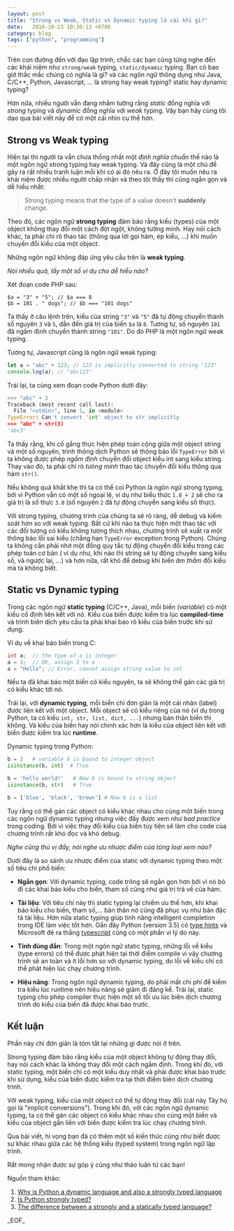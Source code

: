 ```yaml
---
layout: post
title: "Strong vs Weak, Static vs Dynamic typing là cái khỉ gì?"
date:   2016-10-23 10:36:13 +0700
category: blog
tags: ["python", "programming"]
---
```


Trên con đường đến với đạo lập trình, chắc các bạn cũng từng nghe đến các khái
niệm như `strong/weak` typing, `static/dynamic` typing. Bạn có bao giờ thắc mắc
chúng có nghĩa là gì? và các ngôn ngữ thông dụng như Java, C/C++, Python,
Javascript, ... là strong hay weak typing? static hay dynamic typing?

Hơn nữa, nhiều người vẫn đang nhầm tưởng rằng _static_ đồng nghĩa với _strong_
typing và _dynamic_ đồng nghĩa với _weak_ typing. Vậy bạn hãy cùng tôi dạo qua
bài viết này để có một cái nhìn cụ thể hơn.

## Strong vs Weak typing

Hiện tại thì người ta vẫn chưa thống nhất một _định nghĩa chuẩn_ thế nào là một
ngôn ngữ strong typing hay weak typing. Và đây cũng là một chủ đề gây ra rất
nhiều tranh luận mỗi khi có ai đó nêu ra. Ở đây tôi muốn nêu ra khái niệm được
nhiều người chấp nhận và theo tôi thấy thì cũng ngắn gọn và dễ hiểu nhất:

> Strong typing means that the type of a value doesn't **suddenly** change.

Theo đó, các ngôn ngữ **strong typing** đảm bảo rằng kiểu (types) của một object
không thay đổi một cách đột ngột, không tường minh. Hay nói cách khác, ta phải
chỉ rõ thao tác (thông qua lời gọi hàm, ép kiểu, ...) khi muốn chuyển đổi kiểu
của một object.

Những ngôn ngữ không đáp ứng yêu cầu trên là **weak typing**.

_Nói nhiều quá, lấy một số ví dụ cho dễ hiểu nào?_

Xét đoạn code PHP sau:

```php?start_inline=1
$a = "3" + "5"; // $a === 8
$b = 101 . " dogs"; // $b === "101 dogs"
```

Ta thấy ở câu lệnh trên, kiểu của string `"3"` và `"5"` đã tự động chuyển thành
số nguyên `3` và `5`, dẫn đến giá trị của biến `$a` là `8`. Tương tự, số nguyên
`101` đã ngầm định chuyển thành string `"101"`. Do đó PHP là một ngôn ngữ weak
typing.

Tương tự, Javascript cũng là ngôn ngữ weak typing:

```javascript
let a = "abc" + 123; // 123 is implicitly converted to string "123"
console.log(a); // "abc123"
```

Trái lại, ta cùng xem đoạn code Python dưới đây:

```python
>>> "abc" + 3
Traceback (most recent call last):
  File "<stdin>", line 1, in <module>
TypeError: Can't convert 'int' object to str implicitly
>>> "abc" + str(3)
'abc3'
```

Ta thấy rằng, khi cố gắng thực hiện phép toán cộng giữa một object string và một
số nguyên, trình thông dịch Python sẽ thông báo lỗi `TypeError` bởi vì ta không
được phép _ngầm định_ chuyển đổi object kiểu int sang kiểu string. Thay vào đó,
ta phải chỉ rõ _tưòng minh_ thao tác chuyển đổi kiểu thông qua hàm `str()`.

Nếu không quá khắt khe thì ta có thể coi Python là ngôn ngữ strong typing, bởi
vì Python vẫn có một số ngoại lệ, ví dụ như biểu thức `1.0 + 2` sẽ cho ra giá
trị là số thực `3.0` (số nguyên `2` đã tự động chuyển sang kiểu số thực).

Với strong typing, chương trình của chúng ta sẽ rõ ràng, dễ debug và kiểm soát
hơn so với weak typing. Bất cứ khi nào ta thực hiện một thao tác với các đối
tượng có kiểu không tương thích nhau, chương trình sẽ xuất ra một thông báo
lỗi sai kiểu (chẳng hạn `TypeError` exception trong Python). Chúng ta không
cần phải nhớ một đống quy tắc tự động chuyển đổi kiểu trong các phép toán cơ
bản ( ví dụ như, khi nào thì string sẽ tự động chuyển sang kiểu số, và ngược
lại, ...) và hơn nữa, rất khó để debug khi biến _âm thầm_ đổi kiểu mà
ta không biết.

## Static vs Dynamic typing

Trong các ngôn ngữ **static typing** (C/C++, Java), mỗi biến (_variable_) có một
kiểu cố định liên kết với nó. Kiểu của biến được kiểm tra lúc **compiled-time**
và trình biên dịch yêu cầu ta phải khai báo rõ kiểu của biến trước khi sử dụng.

Ví dụ về khai báo biến trong C:

```c
int a;  // the type of a is integer
a = 3;  // OK, assign 3 to a
a = "Hello"; // Error, cannot assign string value to int
```

Nếu ta đã khai báo một biến có kiểu nguyên, ta sẽ không thể gán các giá trị có
kiểu khác tới nó.

Trái lại, với **dynamic typing**, mỗi biến chỉ đơn giản là một cái nhãn (label)
được liên kết với một object. Mỗi object sẽ có kiểu riêng của nó (ví dụ trong
Python, ta có kiểu `int, str, list, dict, ...`) nhưng bản thân biến thì không.
Và kiểu của biến hay nói chính xác hơn là kiểu của object liên kết với biến được
kiểm tra lúc **runtime**.

Dynamic typing trong Python:

```python
b = 3   # variable b is bound to integer object
isinstance(b, int)  # True

b = 'hello world!'   # Now b is bound to string object
isinstance(b, str)   # True

b = ['blue', 'black', 'brown'] # Now b is a list
```

Tuy rằng có thể gán các object có kiểu khác nhau cho cùng một biến trong các
ngôn ngữ dynamic typing nhưng việc đấy được xem như _bad practice_ trong coding.
Bởi vì việc thay đổi kiểu của biến tùy tiện sẽ làm cho code của chương trình rất
khó đọc và khó debug.

_Nghe cũng thú vị đấy, nói nghe ưu nhược điểm của từng loại xem nào?_

Dưới đây là so sánh ưu nhược điểm của static với dynamic typing theo một số tiêu
chí phổ biến:

* **Ngắn gọn**: Với dynamic typing, code trông sẽ ngắn gọn hơn bởi vì nó bỏ đi
các khai báo kiểu cho biến, tham số cũng như giá trị trả về của hàm.

* **Tài liệu**: Với tiêu chí này thì static typing lại chiếm ưu thế hơn, khi
khai báo kiểu cho biến, tham số,... bản thân nó cũng đã phục vụ như bản đặc tả
tài liệu. Hơn nữa static typing giúp tính năng intelligent completion trong IDE
làm việc tốt hơn. Gần đây Python (version 3.5) có [type hints][4] và Microsoft
đẻ ra thằng [typescript][5] cũng có một phần vì lý do này.

* **Tính đúng đắn**: Trong một ngôn ngữ static typing, những lỗi về kiểu (type
errors) có thể được phát hiện tại thời điểm compile vì vậy chương trình sẽ an
toàn và ít lỗi hơn so với dynamic typing, do lỗi về kiểu chỉ có thể phát hiện lúc
chạy chương trình.

* **Hiệu năng**: Trong ngôn ngữ dynamic typing, do phải mất chi phí để kiểm tra 
kiểu lúc runtime nên hiệu năng sẽ giảm đi đáng kể. Trái lại, static typing cho
phép compiler thực hiện một số tối ưu lúc biên dịch chương trình do kiểu của
biến đã được khai báo trước.

## Kết luận

Phần này chỉ đơn giản là tóm tắt lại những gì được nói ở trên.

Strong typing đảm bảo rằng kiểu của một object không tự động thay đổi, hay nói
cách khác là không thay đổi một cách ngầm định. Trong khi đó, với static typing,
một biến chỉ có một kiểu duy nhất và phải được khai báo trước khi sử dụng, kiểu
của biến được kiểm tra tại thời điểm biên dịch chương trình.

Với weak typing, kiểu của một object có thể tự động thay đổi (cái này Tây họ gọi
là "implicit conversions"). Trong khi đó, với các ngôn ngữ dynamic typing, ta
có thể gán các object có kiểu khác nhau cho cùng một biến và kiểu của object
gắn liền với biến được kiểm tra lúc chạy chương trình.

Qua bài viết, hi vọng bạn đã có thêm một số kiến thức cũng như biết được sự khác
nhau giữa các hệ thống kiểu (typed system) trong ngôn ngữ lập trình.

Rất mong nhận được sự góp ý cũng như thảo luận từ các bạn!

Nguồn tham khảo:

1. [Why is Python a dynamic language and also a strongly typed language][1]
2. [Is Python strongly typed?][2]
3. [The difference between a strongly and a statically typed language?][3]

[1]: https://wiki.python.org/moin/Why%20is%20Python%20a%20dynamic%20language%20and%20also%20a%20strongly%20typed%20language
[2]: http://stackoverflow.com/a/11328980/5514109
[3]: http://stackoverflow.com/a/2690593/5514109
[4]: https://www.python.org/dev/peps/pep-0484/
[5]: https://www.typescriptlang.org/

\_EOF\_
